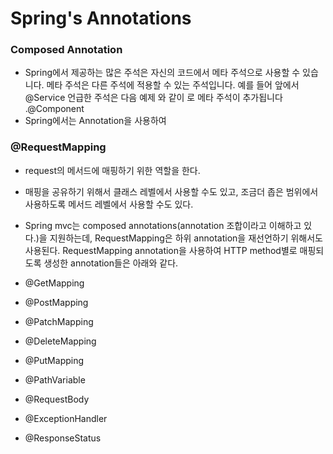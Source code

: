 # Spring's Annotations

### Composed Annotation
- Spring에서 제공하는 많은 주석은 자신의 코드에서 메타 주석으로 사용할 수 있습니다. 메타 주석은 다른 주석에 적용할 수 있는 주석입니다. 예를 들어 앞에서@Service 언급한 주석은 다음 예제 와 같이 로 메타 주석이 추가됩니다 .@Component
- Spring에서는 Annotation을 사용하여 
### @RequestMapping 
- request의 메서드에 매핑하기 위한 역할을 한다.
- 매핑을 공유하기 위해서 클래스 레벨에서 사용할 수도 있고, 조금더 좁은 범위에서 사용하도록 메서드 레벨에서 사용할 수도 있다. 
- Spring mvc는 composed annotations(annotation 조합이라고 이해하고 있다.)을 지원하는데, RequestMapping은 하위 annotation을 재선언하기 위해서도 사용된다. RequestMapping annotation을 사용하여 HTTP method별로 매핑되도록 생성한 annotation들은 아래와 같다. 
- @GetMapping
- @PostMapping
- @PatchMapping
- @DeleteMapping
- @PutMapping

- @PathVariable
- @RequestBody
- @ExceptionHandler
- @ResponseStatus